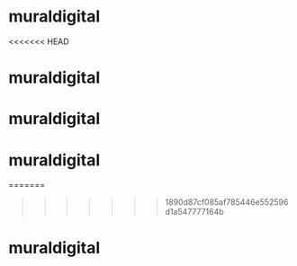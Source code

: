 # muraldigital
<<<<<<< HEAD
# muraldigital
# muraldigital
# muraldigital
=======
>>>>>>> 1890d87cf085af785446e552596d1a547777164b
# muraldigital
